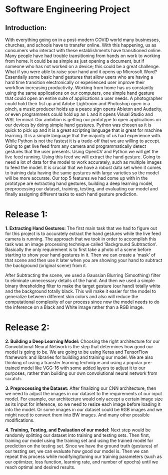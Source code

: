 # Software Engineering Project
## Introduction:
With everything going on in a post-modern COVID world many businesses, churches, and schools have to transfer online. With this happening, us as consumers who interact with these establishments have transitioned online. Many people have had trouble transitioning from hands on work to working from home. It could be as simple as just opening a document, but if someone who has not worked on a device; this could be a great challenge. What if you were able to raise your hand and it opens up Microsoft Word? Essentially some basic hand gestures that allow users who are having a hard time transition electronically or experienced user improve their workflow increasing productivity. Working from home has us constantly using the same applications on our computers, one simple hand gesture that could open an entire suite of applications a user needs. A photographer could hold their fist up and Adobe Lightroom and Photoshop open in a pinch, a music producer holds up a peace sign opens Ableton and Audacity, or even programmers could hold up an L and it opens Visual Studio and WSL terminal. Our ambition is getting our prototype to open applications on our devices by doing simple hand gestures. Python was chosen as it is quick to pick up and it is a great scripting language that is great for machine learning. It is a simple language that the majority of us had experience with. While Python is not the fastest it is a trade-off that we are willing to accept. Going to get live feed from any camera and programmatically detect gestures that the user presents. Using OpenCV and Python we will get the live feed running. Using this feed we will extract the hand gesture. Going to need a lot of data for the model to work accurately, such as multiple images to feed the model. It is crucial that we have a robust data set when it comes to training data having the same gestures with large varieties so the model will be more accurate. Our top 5 features we had come up with in the prototype are extracting hand gestures, building a deep learning model, preprocessing our dataset, training, testing, and evaluating our model and finally assigning different tasks to each hand gesture prediction. 

# Release 1:
**1. 	Extracting Hand Gestures:**  The first main task that we had to figure out for this project is to accurately extract the hand gestures while the live feed camera is running. The approach that we took in order to accomplish this task was an image processing technique called ‘Background Subtraction’. Basically the only requirement is to first take a photo of a scene before starting to show your hand gestures in it. Then we can create a ‘mask’ of that scene and then use it later when you are showing your hand to subtract the background (original scene) from it. 
 
  After Subtracting the scene, we used a Gaussian Blurring (Smoothing) filter to eliminate unnecessary details of the hand. And then we used a simple binary thresholding filter to make the target gesture (our hand) totally white and the background totally black. This will make it easier for the model to generalize between different skin colors and also will reduce the computational complexity of our process since now the model needs to do the inference on a Black and White image rather than a RGB image.
 
# Release 2:
**2.	Building a Deep Learning Model:** Choosing the right architecture for our Convolutional Neural Network is the step that determines how good our model is going to be. We are going to be using Keras and TensorFlow framework and libraries for building and training our model. We are also thinking of using a transfer learning technique and using a popular pre-trained model like VGG-16 with some added layers to adjust it to our purposes, rather than building our own convolutional neural network from scratch. 

**3.	Preprocessing the Dataset:** After finalizing our CNN architecture, then we need to adjust the images in our dataset to the requirements of our input model. For example, our architecture would only accept a certain image size as its input for inference, so we need to resize each image before loading it into the model. Or some images in our dataset could be RGB images and we might need to convert them into BW images. And many other possible modifications. 

**4.	Training, Testing, and Evaluation of our model:** Next step would be randomly splitting our dataset into training and testing sets. Then first, training our model using the training set and using the trained model for prediction on the testing set. Since we have the ground truth (gestures) of our testing set, we can evaluate how good our model is.  Then we can repeat this process while modifying/tuning our training parameters (such as our optimizer, loss function, learning rate, and number of epochs) until we reach optimal and desired results.
